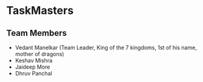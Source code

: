 # TaskMasters
<h2>Team Members</h2>
<ul>
  <li>Vedant Manelkar (Team Leader, King of the 7 kingdoms, 1st of his name, mother of dragons)</li>
  <li>Keshav Mishra </li>
  <li>Jaideep More</li>
  <li>Dhruv Panchal </li>
</ul>
